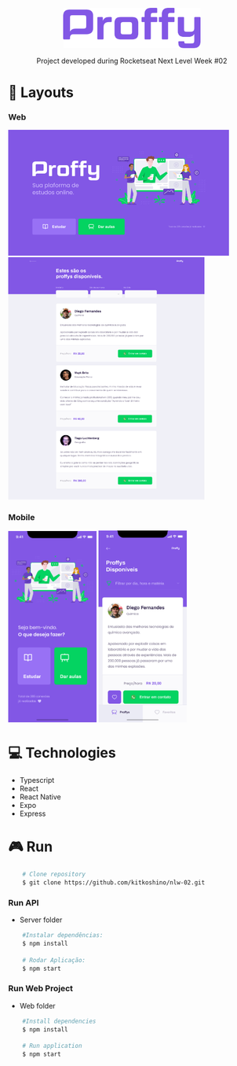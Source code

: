 <p align="center">
<img src="./web/src/assets/images/logo.png" width="280" />
</p>
<p align="center">Project developed during Rocketseat Next Level Week #02 </p>

# :art: Layouts
### Web
<p align="left">
<img src="./web/src/assets/images/capa-web.png" width="450" />
<img src="./web/src/assets/images/proffy-web.png" width="400" />
</p>

### Mobile
<div>
<img src="./web/src/assets/images/mobile-home.png" width="180" />
<img src="./web/src/assets/images/preview-mobile.png" width="180" />
</div>


# :computer: Technologies

- Typescript
- React
- React Native
- Expo
- Express

# :video_game: Run

```bash
    # Clone repository
    $ git clone https://github.com/kitkoshino/nlw-02.git
```

### Run API
-  Server folder

```bash
    #Instalar dependências:
    $ npm install

    # Rodar Aplicação:
    $ npm start
```

### Run Web Project
-  Web folder

```bash
    #Install dependencies
    $ npm install
    
    # Run application
    $ npm start
```